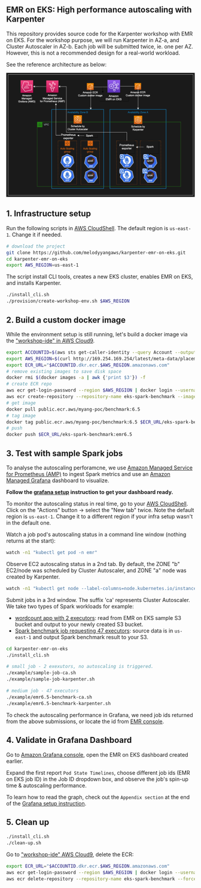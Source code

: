## EMR on EKS: High performance autoscaling with Karpenter

This repository provides source code for the Karpenter workshop with EMR on EKS. For the workshop purpose, we will run Karpenter in AZ-a, and Cluster Autoscaler in AZ-b. Each job will be submitted twice, ie. one per AZ. However, this is not a recommended design for a real-world workload.

See the reference architecture as below:

![](/workshop-diagram.png)

## 1. Infrastructure setup

Run the following scripts in [AWS CloudShell](https://us-east-1.console.aws.amazon.com/cloudshell?region=us-east-1). The default region is `us-east-1`. Change it if needed.
```bash
# download the project
git clone https://github.com/melodyyangaws/karpenter-emr-on-eks.git
cd karpenter-emr-on-eks
export AWS_REGION=us-east-1
````

The script install CLI tools, creates a new EKS cluster, enables EMR on EKS, and installs Karpenter.
```bash
./install_cli.sh
./provision/create-workshop-env.sh $AWS_REGION
```

## 2. Build a custom docker image
While the environment setup is still running, let's build a docker image via the ["workshop-ide" in AWS Cloud9](https://console.aws.amazon.com/cloud9).
```bash
export ACCOUNTID=$(aws sts get-caller-identity --query Account --output text)
export AWS_REGION=$(curl http://169.254.169.254/latest/meta-data/placement/region)
export ECR_URL="$ACCOUNTID.dkr.ecr.$AWS_REGION.amazonaws.com"
# remove existing images to save disk space
docker rmi $(docker images -a | awk {'print $3'}) -f
# create ECR repo
aws ecr get-login-password --region $AWS_REGION | docker login --username AWS --password-stdin $ECR_URL
aws ecr create-repository --repository-name eks-spark-benchmark --image-scanning-configuration scanOnPush=true
# get image
docker pull public.ecr.aws/myang-poc/benchmark:6.5
# tag image
docker tag public.ecr.aws/myang-poc/benchmark:6.5 $ECR_URL/eks-spark-benchmark:emr6.5 
# push
docker push $ECR_URL/eks-spark-benchmark:emr6.5
```

## 3. Test with sample Spark jobs
To analyse the autoscaling perforamcne, we use [Amazon Managed Service for Prometheus (AMP)](https://aws.amazon.com/prometheus/) to ingest Spark metrics and use an [Amazon Managed Grafana](https://aws.amazon.com/grafana/) dashboard to visualize. 

**Follow the [grafana setup](./setup_grafana_dashboard.pdf) instruction to get your dashboard ready.**

To monitor the autoscaling status in real time, go to your [AWS CloudShell](https://us-east-1.console.aws.amazon.com/cloudshell?region=us-east-1). Click on the "Actions" button -> select the "New tab" twice. Note the default region is `us-east-1`. Change it to a different region if your infra setup wasn't in the default one.

Watch a job pod's autoscaling status in a command line window (nothing returns at the start):
```bash
watch -n1 "kubectl get pod -n emr"
```
Observe EC2 autoscaling status in a 2nd tab. By default, the ZONE "b" EC2/node was scheduled by Cluster Autoscaler, and ZONE "a" node was created by Karpenter.
```bash
watch -n1 "kubectl get node --label-columns=node.kubernetes.io/instance-type,karpenter.sh/capacity-type,eks.amazonaws.com/capacityType,topology.kubernetes.io/zone,app"
```
Submit jobs in a 3rd window. The suffix 'ca' represents Cluster Autoscaler. 
We take two types of Spark workloads for example:
- [wordcount app with 2 executors](example/sample-job-karpenter.sh): read from EMR on EKS sample S3 bucket and output to your newly created S3 bucket.
- [Spark benchmark job requesting 47 executors](example/emr6.5-benchmark-karpenter.sh): source data is in `us-east-1` and output Spark benchmark result to your S3. 
```bash
cd karpenter-emr-on-eks
./install_cli.sh
```
```bash
# small job - 2 exexutors, no autoscaling is triggered.
./example/sample-job-ca.sh
./example/sample-job-karpenter.sh
```
```bash
# medium job - 47 executors
./example/emr6.5-benchmark-ca.sh
./example/emr6.5-benchmark-karpenter.sh
```
To check the autoscaling performance in Grafana, we need job ids returned from the above submissions, or locate the id from [EMR console](https://us-east-1.console.aws.amazon.com/elasticmapreduce/home?region=us-east-1#virtual-cluster-list:).

## 4. Validate in Grafana Dashboard
Go to [Amazon Grafana console](https://us-east-1.console.aws.amazon.com/grafana/home?region=us-east-1#/workspaces), open the EMR on EKS dashboard created earlier.

Expand the first report `Pod State Timelines`, choose different job ids (EMR on EKS job ID) in the Job ID dropdown box, and observe the job's spin-up time & autoscaling performance. 

To learn how to read the graph, check out the `Appendix section` at the end of the [Grafana setup instruction](./setup_grafana_dashboard.pdf).

<!-- ## 5. Setup EMR studio with EMR on EKS (coming soon)
Run the script in [AWS CloudShell](https://us-east-1.console.aws.amazon.com/cloudshell?region=us-east-1).

```bash
sudo yum install -y openssl
./provision/create-studio-endpoint.sh
```` -->

## 5. Clean up
```bash
./install_cli.sh
./clean-up.sh
```
Go to ["workshop-ide" AWS Cloud9](https://console.aws.amazon.com/cloud9), delete the ECR:
```bash
export ECR_URL="$ACCOUNTID.dkr.ecr.$AWS_REGION.amazonaws.com"
aws ecr get-login-password --region $AWS_REGION | docker login --username AWS --password-stdin $ECR_URL
aws ecr delete-repository --repository-name eks-spark-benchmark --force
```
